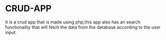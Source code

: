 # CRUD-APP
It is a crud app that is made using php,this app also has an search functionality that will fetch the data from the database according to the user input.
